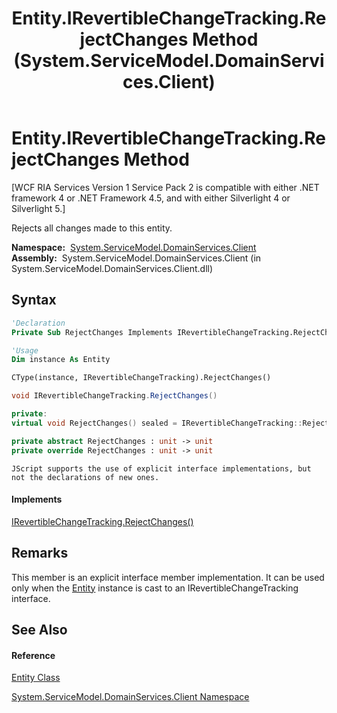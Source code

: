 ﻿---
title: Entity.IRevertibleChangeTracking.RejectChanges Method  (System.ServiceModel.DomainServices.Client)
TOCTitle: IRevertibleChangeTracking.RejectChanges Method
ms:assetid: M:System.ServiceModel.DomainServices.Client.Entity.System#ComponentModel#IRevertibleChangeTracking#RejectChanges
ms:mtpsurl: https://msdn.microsoft.com/en-us/library/Ff422472(v=VS.91)
ms:contentKeyID: 28754845
ms.date: 01/27/2012
mtps_version: v=VS.91
f1_keywords:
- System.ServiceModel.DomainServices.Client.Entity.IRevertibleChangeTracking.RejectChanges
dev_langs:
- CSharp
- JScript
- VB
- FSharp
- c++
api_location:
- System.ServiceModel.DomainServices.Client.dll
api_name:
- System.ServiceModel.DomainServices.Client.Entity.RejectChanges
api_type:
- Managed
topic_type:
- apiref
- kbSyntax
product_family_name: VS
ROBOTS: INDEX,FOLLOW
---

# Entity.IRevertibleChangeTracking.RejectChanges Method

\[WCF RIA Services Version 1 Service Pack 2 is compatible with either .NET framework 4 or .NET Framework 4.5, and with either Silverlight 4 or Silverlight 5.\]

Rejects all changes made to this entity.

**Namespace:**  [System.ServiceModel.DomainServices.Client](ff422479\(v=vs.91\).md)  
**Assembly:**  System.ServiceModel.DomainServices.Client (in System.ServiceModel.DomainServices.Client.dll)

## Syntax

``` vb
'Declaration
Private Sub RejectChanges Implements IRevertibleChangeTracking.RejectChanges
```

``` vb
'Usage
Dim instance As Entity

CType(instance, IRevertibleChangeTracking).RejectChanges()
```

``` csharp
void IRevertibleChangeTracking.RejectChanges()
```

``` c++
private:
virtual void RejectChanges() sealed = IRevertibleChangeTracking::RejectChanges
```

``` fsharp
private abstract RejectChanges : unit -> unit 
private override RejectChanges : unit -> unit 
```

``` jscript
JScript supports the use of explicit interface implementations, but not the declarations of new ones.
```

#### Implements

[IRevertibleChangeTracking.RejectChanges()](https://msdn.microsoft.com/en-us/library/ex1a3ash)  

## Remarks

This member is an explicit interface member implementation. It can be used only when the [Entity](ff422907\(v=vs.91\).md) instance is cast to an IRevertibleChangeTracking interface.

## See Also

#### Reference

[Entity Class](ff422907\(v=vs.91\).md)

[System.ServiceModel.DomainServices.Client Namespace](ff422479\(v=vs.91\).md)

